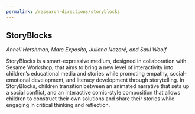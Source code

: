```yaml
---
permalink: /research-directions/storyblocks
---
```


## StoryBlocks
*Anneli Hershman, Marc Exposito, Juliana Nazaré, and Saul Woolf*

StoryBlocks is a smart-expressive medium, designed in collaboration with Sesame Workshop, that aims to bring a new level of interactivity into children’s educational media and stories while promoting empathy, social-emotional development, and literacy development through storytelling. In StoryBlocks, children transition between an animated narrative that sets up a social conflict, and an interactive comic-style composition that allows children to construct their own solutions and share their stories while engaging in critical thinking and reflection. 